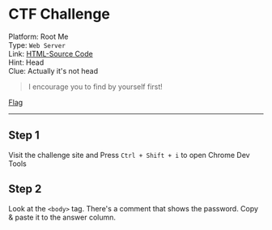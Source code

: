 # CTF Challenge

Platform: Root Me </br>
Type: `Web Server` </br>
Link: [HTML-Source Code](https://www.root-me.org/en/Challenges/Web-Server/HTML-Source-code) </br>
Hint: Head </br>
Clue: Actually it's not head </br>

> I encourage you to find by yourself first! </br>

[Flag](./passphrase.txt) </br>

---

## Step 1
Visit the challenge site and Press `Ctrl + Shift + i` to open Chrome Dev Tools

## Step 2
Look at the `<body>` tag. There's a comment that shows the password. Copy & paste it to the answer column.
